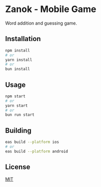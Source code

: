 # Zanok - Mobile Game
Word addition and guessing game.

## Installation

```bash
npm install
# or
yarn install
# or
bun install
```

## Usage

```bash
npm start
# or
yarn start
# or
bun run start
``` 

## Building

```bash
eas build --platform ios
# or
eas build --platform android
```
## License
[MIT](LICENSE)